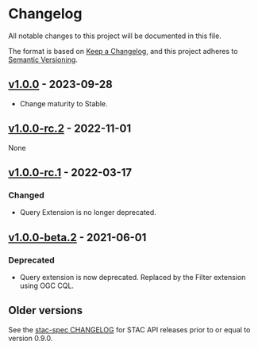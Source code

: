 # Changelog

All notable changes to this project will be documented in this file.

The format is based on [Keep a Changelog](https://keepachangelog.com/en/1.0.0/),
and this project adheres to [Semantic Versioning](https://semver.org/spec/v2.0.0.html).

## [v1.0.0] - 2023-09-28

- Change maturity to Stable.

## [v1.0.0-rc.2] - 2022-11-01

None

## [v1.0.0-rc.1] - 2022-03-17

### Changed

- Query Extension is no longer deprecated.

## [v1.0.0-beta.2] - 2021-06-01

### Deprecated
- Query extension is now deprecated. Replaced by the Filter extension using OGC CQL.

## Older versions

See the [stac-spec CHANGELOG](https://github.com/radiantearth/stac-spec/blob/v0.9.0/CHANGELOG.md)
for STAC API releases prior to or equal to version 0.9.0.

[Unreleased]: <https://github.com/stac-api-extensions/query/compare/v1.0.0..main>
[v1.0.0]: <https://github.com/stac-api-extensions/query/tree/v1.0.0>
[v1.0.0-rc.2]: <https://github.com/stac-api-extensions/query/tree/v1.0.0-rc.2>
[v1.0.0-rc.1]: <https://github.com/radiantearth/stac-api-spec/tree/v1.0.0-rc1.1>
[v1.0.0-beta.2]: <https://github.com/radiantearth/stac-api-spec/tree/v1.0.0-beta.2>
